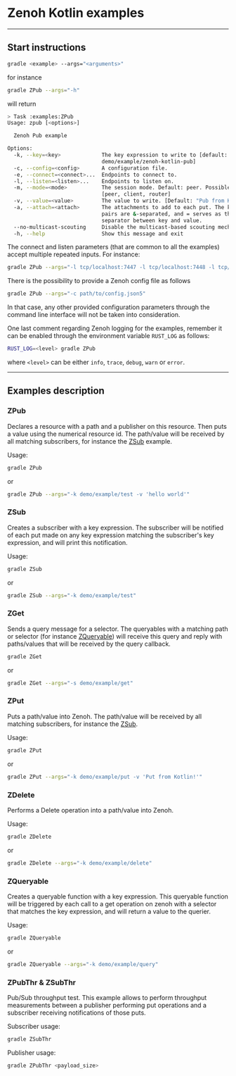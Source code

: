 # Zenoh Kotlin examples

----

## Start instructions

```bash
gradle <example> --args="<arguments>"
```

for instance

```bash
gradle ZPub --args="-h"
```

will return

```bash
> Task :examples:ZPub
Usage: zpub [<options>]

  Zenoh Pub example

Options:
  -k, --key=<key>             The key expression to write to [default:
                              demo/example/zenoh-kotlin-pub]
  -c, --config=<config>       A configuration file.
  -e, --connect=<connect>...  Endpoints to connect to.
  -l, --listen=<listen>...    Endpoints to listen on.
  -m, --mode=<mode>           The session mode. Default: peer. Possible values:
                              [peer, client, router]
  -v, --value=<value>         The value to write. [Default: "Pub from Kotlin!"]
  -a, --attach=<attach>       The attachments to add to each put. The key-value
                              pairs are &-separated, and = serves as the
                              separator between key and value.
  --no-multicast-scouting     Disable the multicast-based scouting mechanism.
  -h, --help                  Show this message and exit

```

The connect and listen parameters (that are common to all the examples) accept multiple repeated inputs.
For instance:

```bash
gradle ZPub --args="-l tcp/localhost:7447 -l tcp/localhost:7448 -l tcp/localhost:7449"
```

There is the possibility to provide a Zenoh config file as follows

```bash
gradle ZPub --args="-c path/to/config.json5"
```

In that case, any other provided configuration parameters through the command line interface will not be taken into consideration.

One last comment regarding Zenoh logging for the examples, remember it can be enabled through the environment variable `RUST_LOG` as follows:

```bash
RUST_LOG=<level> gradle ZPub
```

where `<level>` can be either `info`, `trace`, `debug`, `warn` or `error`.

----

## Examples description

### ZPub

Declares a resource with a path and a publisher on this resource. Then puts a value using the numerical resource id.
The path/value will be received by all matching subscribers, for instance the [ZSub](#zsub) example.

Usage:

```bash
gradle ZPub
```

or

```bash
gradle ZPub --args="-k demo/example/test -v 'hello world'"
```

### ZSub

Creates a subscriber with a key expression.
The subscriber will be notified of each put made on any key expression matching
the subscriber's key expression, and will print this notification.

Usage:

```bash
gradle ZSub
```

or

```bash
gradle ZSub --args="-k demo/example/test"
```

### ZGet

Sends a query message for a selector.
The queryables with a matching path or selector (for instance [ZQueryable](#zqueryable))
will receive this query and reply with paths/values that will be received by the query callback.

```bash
gradle ZGet
```

or

```bash
gradle ZGet --args="-s demo/example/get"
```

### ZPut

Puts a path/value into Zenoh.
The path/value will be received by all matching subscribers, for instance the [ZSub](#zsub).

Usage:

```bash
gradle ZPut
```

or

```bash
gradle ZPut --args="-k demo/example/put -v 'Put from Kotlin!'"
```

### ZDelete

Performs a Delete operation into a path/value into Zenoh.

Usage:

```bash
gradle ZDelete
```

or

```bash
gradle ZDelete --args="-k demo/example/delete"
```

### ZQueryable

Creates a queryable function with a key expression.
This queryable function will be triggered by each call to a get operation on zenoh
with a selector that matches the key expression, and will return a value to the querier.

Usage:

```bash
gradle ZQueryable
```

or

```bash
gradle ZQueryable --args="-k demo/example/query"
```

### ZPubThr & ZSubThr

Pub/Sub throughput test.
This example allows to perform throughput measurements between a publisher performing
put operations and a subscriber receiving notifications of those puts.

Subscriber usage:

```bash
gradle ZSubThr
```

Publisher usage:

```bash
gradle ZPubThr <payload_size>
```
